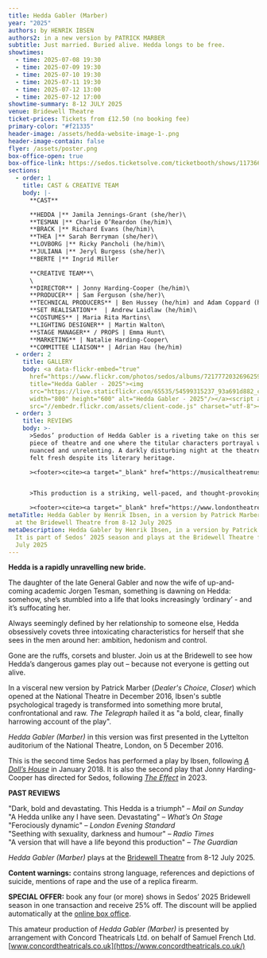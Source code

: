 ```yaml
---
title: Hedda Gabler (Marber)
year: "2025"
authors: by HENRIK IBSEN
authors2: in a new version by PATRICK MARBER
subtitle: Just married. Buried alive. Hedda longs to be free.
showtimes:
  - time: 2025-07-08 19:30
  - time: 2025-07-09 19:30
  - time: 2025-07-10 19:30
  - time: 2025-07-11 19:30
  - time: 2025-07-12 13:00
  - time: 2025-07-12 17:00
showtime-summary: 8-12 JULY 2025
venue: Bridewell Theatre
ticket-prices: Tickets from £12.50 (no booking fee)
primary-color: "#f21335"
header-image: /assets/hedda-website-image-1-.png
header-image-contain: false
flyer: /assets/poster.png
box-office-open: true
box-office-link: https://sedos.ticketsolve.com/ticketbooth/shows/1173664003
sections:
  - order: 1
    title: CAST & CREATIVE TEAM
    body: |-
      **CAST**

      **HEDDA |** Jamila Jennings-Grant (she/her)\
      **TESMAN |** Charlie O’Reardon (he/him)\
      **BRACK |** Richard Evans (he/him)\
      **THEA |** Sarah Berryman (she/her)\
      **LOVBORG |** Ricky Pancholi (he/him)\
      **JULIANA |** Jeryl Burgess (she/her)\
      **BERTE |** Ingrid Miller

      **CREATIVE TEAM**\
      \
      **DIRECTOR** | Jonny Harding-Cooper (he/him)\
      **PRODUCER** | Sam Ferguson (she/her)\
      **TECHNICAL PRODUCERS** | Ben Hussey (he/him) and Adam Coppard (he/him)\
      **SET REALISATION**  | Andrew Laidlaw (he/him)\
      **COSTUMES** | Maria Rita Martins\
      **LIGHTING DESIGNER** | Martin Walton\
      **STAGE MANAGER** / PROPS | Emma Hunt\
      **MARKETING** | Natalie Harding-Cooper\
      **COMMITTEE LIAISON** | Adrian Hau (he/him)
  - order: 2
    title: GALLERY
    body: <a data-flickr-embed="true"
      href="https://www.flickr.com/photos/sedos/albums/72177720326962596"
      title="Hedda Gabler - 2025"><img
      src="https://live.staticflickr.com/65535/54599315237_93a691d882_c.jpg"
      width="800" height="600" alt="Hedda Gabler - 2025"/></a><script async
      src="//embedr.flickr.com/assets/client-code.js" charset="utf-8"></script>
  - order: 3
    title: REVIEWS
    body: >-
      >Sedos’ production of Hedda Gabler is a riveting take on this seminal
      piece of theatre and one where the titular characters portrayal was
      nuanced and unrelenting. A darkly disturbing night at the theatre which
      felt fresh despite its literary heritage.

      ><footer><cite><a target="_blank" href="https://musicaltheatremusings.co.uk/hedda-gabler-sedos">Hedda Gabler, 2025, Musical Theatre Musings</a></cite></footer>


      >This production is a striking, well-paced, and thought-provoking take on Hedda Gabler, breathing fresh life into a complex classic. It’s a reminder that while times may change, the human psyche and its capacity for destruction remain eerily constant. A thoroughly enjoyable and unsettling evening of theatre.

      ><footer><cite><a target="_blank" href="https://www.londontheatre1.com/reviews/hedda-gabler-bridewell-theatre-review/">Hedda Gabler, 2025, London Theatre 1 (****)</a></cite></footer>
metaTitle: Hedda Gabler by Henrik Ibsen, in a version by Patrick Marber, plays
  at the Bridewell Theatre from 8-12 July 2025
metaDescription: Hedda Gabler by Henrik Ibsen, in a version by Patrick Marber.
  It is part of Sedos’ 2025 season and plays at the Bridewell Theatre from 8-12
  July 2025
---
```

**Hedda is a rapidly unravelling new bride.**

The daughter of the late General Gabler and now the wife of up-and-coming academic Jorgen Tesman, something is dawning on Hedda: somehow, she’s stumbled into a life that looks increasingly ‘ordinary’ - and it’s suffocating her.

Always seemingly defined by her relationship to someone else, Hedda obsessively covets three intoxicating characteristics for herself that she sees in the men around her: ambition, hedonism and control.

Gone are the ruffs, corsets and bluster. Join us at the Bridewell to see how Hedda’s dangerous games play out – because not everyone is getting out alive.

In a visceral new version by Patrick Marber (*Dealer's Choice*, *Closer*) which opened at the National Theatre in December 2016, Ibsen's subtle psychological tragedy is transformed into something more brutal, confrontational and raw. *The Telegraph* hailed it as "a bold, clear, finally harrowing account of the play".

*Hedda Gabler (Marber)* in this version was first presented in the Lyttelton auditorium of the National Theatre, London, on 5 December 2016.

This is the second time Sedos has performed a play by Ibsen, following *[A Doll’s House](https://www.sedos.co.uk/shows/2018-dolls-house)* in January 2018. It is also the second play that Jonny Harding-Cooper has directed for Sedos, following *[The Effect](https://www.sedos.co.uk/shows/2023-the-effect)* in 2023.

**PAST REVIEWS**

"Dark, bold and devastating. This Hedda is a triumph" – *Mail on Sunday*\
"A Hedda unlike any I have seen. Devastating" – *What’s On Stage*\
"Ferociously dynamic" – *London Evening Standard*\
"Seething with sexuality, darkness and humour" –  *Radio Times*\
"A version that will have a life beyond this production" –  *The Guardian*

*Hedda Gabler (Marber)* plays at the [Bridewell Theatre](https://sbf.org.uk/whats-on/category/theatre/) from 8-12 July 2025.

**Content warnings:** contains strong language, references and depictions of suicide, mentions of rape and the use of a replica firearm.

**SPECIAL OFFER:** book any four (or more) shows in Sedos’ 2025 Bridewell season in one transaction and receive 25% off. The discount will be applied automatically at the [online box office](https://sedos.ticketsolve.com/ticketbooth/shows). 

This amateur production of *Hedda Gabler (Marber)* is presented by arrangement with Concord Theatricals Ltd. on behalf of Samuel French Ltd. [www.concordtheatricals.co.uk](https://www.concordtheatricals.co.uk/)
